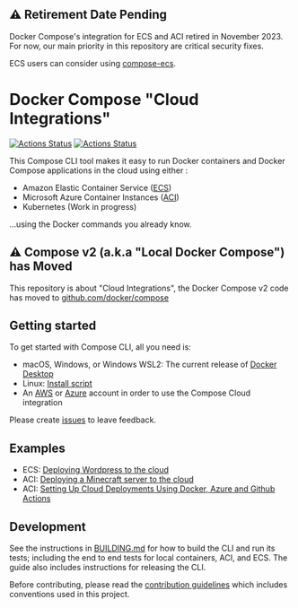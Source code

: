 ## :warning: Retirement Date Pending

Docker Compose's integration for ECS and ACI retired in November 2023. For now, our main priority in this repository are critical security fixes.

ECS users can consider using [compose-ecs](https://github.com/docker/compose-ecs).


# Docker Compose "Cloud Integrations"

[![Actions Status](https://github.com/docker/compose-cli/workflows/Continuous%20integration/badge.svg)](https://github.com/docker/compose-cli/actions)
[![Actions Status](https://github.com/docker/compose-cli/workflows/Windows%20CI/badge.svg)](https://github.com/docker/compose-cli/actions)


This Compose CLI tool makes it easy to run Docker containers and Docker Compose applications in the cloud using either :
- Amazon Elastic Container Service
([ECS](https://aws.amazon.com/ecs))
- Microsoft Azure Container Instances
([ACI](https://azure.microsoft.com/services/container-instances))
- Kubernetes (Work in progress)

...using the Docker commands you already know.
  
## :warning: Compose v2 (a.k.a "Local Docker Compose") has Moved

This repository is about "Cloud Integrations", the Docker Compose v2
code has moved to [github.com/docker/compose](https://github.com/docker/compose/tree/v2) 

## Getting started

To get started with Compose CLI, all you need is:

* macOS, Windows, or Windows WSL2: The current release of
  [Docker Desktop](https://www.docker.com/products/docker-desktop)
* Linux:
  [Install script](INSTALL.md)
* An [AWS](https://aws.amazon.com) or [Azure](https://azure.microsoft.com)
  account in order to use the Compose Cloud integration

Please create [issues](https://github.com/docker/compose-cli/issues) to leave feedback.

## Examples

* ECS: [Deploying Wordpress to the cloud](https://www.docker.com/blog/deploying-wordpress-to-the-cloud/)
* ACI: [Deploying a Minecraft server to the cloud](https://www.docker.com/blog/deploying-a-minecraft-docker-server-to-the-cloud/)
* ACI: [Setting Up Cloud Deployments Using Docker, Azure and Github Actions](https://www.docker.com/blog/setting-up-cloud-deployments-using-docker-azure-and-github-actions/)

## Development

See the instructions in [BUILDING.md](BUILDING.md) for how to build the CLI and
run its tests; including the end to end tests for local containers, ACI, and
ECS.
The guide also includes instructions for releasing the CLI.

Before contributing, please read the [contribution guidelines](CONTRIBUTING.md)
which includes conventions used in this project.
